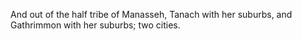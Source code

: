 And out of the half tribe of Manasseh, Tanach with her suburbs, and Gathrimmon with her suburbs; two cities.
